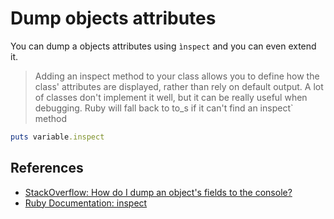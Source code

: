 # Dump objects attributes

You can dump a objects attributes using `ìnspect` and you can even extend it.

> Adding an inspect method to your class allows you to define how the class' attributes are
> displayed, rather than rely on default output. A lot of classes don't implement it well, but it
> can be really useful when debugging. Ruby will fall back to to_s if it can't find an inspect`
> method

```ruby
puts variable.inspect
```

## References

- [StackOverflow: How do I dump an object's fields to the console?](https://stackoverflow.com/questions/354547/how-do-i-dump-an-objects-fields-to-the-console)
- [Ruby Documentation: inspect](http://ruby-doc.org/core-2.0.0/Object.html#method-i-inspect)
